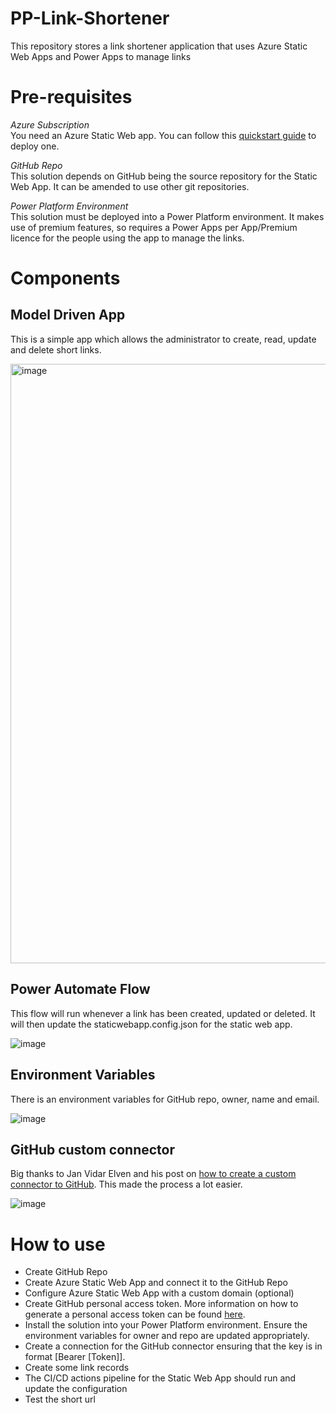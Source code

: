 # PP-Link-Shortener
This repository stores a link shortener application that uses Azure Static Web Apps and Power Apps to manage links

# Pre-requisites
*Azure Subscription*<br>
You need an Azure Static Web app.  You can follow this [quickstart guide](https://learn.microsoft.com/en-us/azure/static-web-apps/get-started-portal?tabs=vanilla-javascript&pivots=github) to deploy one.

*GitHub Repo*<br>
This solution depends on GitHub being the source repository for the Static Web App.  It can be amended to use other git repositories.

*Power Platform Environment*<br>
This solution must be deployed into a Power Platform environment.  It makes use of premium features, so requires a Power Apps per App/Premium licence for the people using the app to manage the links.

# Components

## Model Driven App
This is a simple app which allows the administrator to create, read, update and delete short links.

<img width="959" alt="image" src="https://github.com/user-attachments/assets/88292e65-fba0-4091-b4aa-e0b9d1ab0b27" />

## Power Automate Flow
This flow will run whenever a link has been created, updated or deleted.  It will then update the staticwebapp.config.json for the static web app.

![image](https://github.com/user-attachments/assets/2842aafb-a86d-4519-9368-6947483beaad)

## Environment Variables
There is an environment variables for GitHub repo, owner, name and email.

![image](https://github.com/user-attachments/assets/68d2a422-a637-4ee4-863d-dc5b1187c464)

## GitHub custom connector
Big thanks to Jan Vidar Elven and his post on [how to create a custom connector to GitHub](https://gotoguy.blog/2021/01/20/how-to-send-requests-to-github-api-from-power-platform-using-custom-connector).  This made the process a lot easier.

![image](https://github.com/user-attachments/assets/c5898376-b01c-43b9-bacd-81ec23ad68f0)

# How to use

- Create GitHub Repo
- Create Azure Static Web App and connect it to the GitHub Repo
- Configure Azure Static Web App with a custom domain (optional)
- Create GitHub personal access token.  More information on how to generate a personal access token can be found [here](https://docs.github.com/en/authentication/keeping-your-account-and-data-secure/managing-your-personal-access-tokens).
- Install the solution into your Power Platform environment.  Ensure the environment variables for owner and repo are updated appropriately.
- Create a connection for the GitHub connector ensuring that the key is in format [Bearer [Token]].
- Create some link records
- The CI/CD actions pipeline for the Static Web App should run and update the configuration
- Test the short url  

